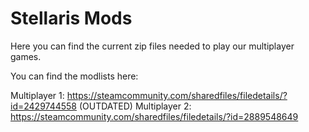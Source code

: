 # Stellaris Mods
Here you can find the current zip files needed to play our multiplayer games. 

You can find the modlists here:

Multiplayer 1: https://steamcommunity.com/sharedfiles/filedetails/?id=2429744558 (OUTDATED)
Multiplayer 2: https://steamcommunity.com/sharedfiles/filedetails/?id=2889548649

